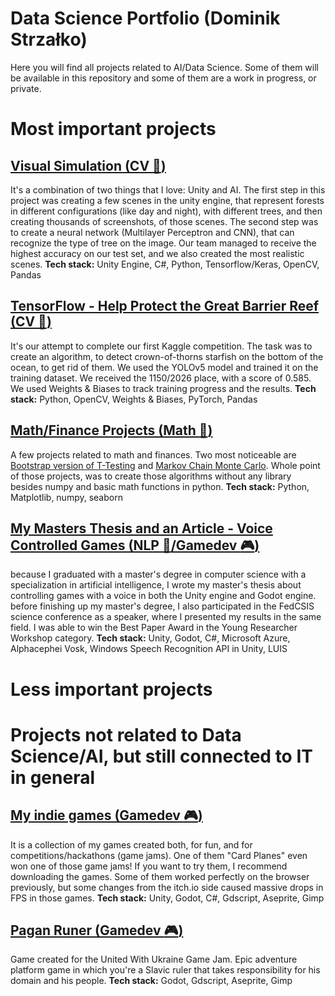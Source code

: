 # Data Science Portfolio (Dominik Strzałko)

Here you will find all projects related to AI/Data Science. Some of them will be available in this repository and some of them are a work in progress, or private. 

# Most important projects

## [Visual Simulation (CV :eyes:)](https://github.com/SnowyCocoon/Data_Science_Portfolio/tree/master/Computer%20Vision/1.%20Visual%20Simulation)
It's a combination of two things that I love: Unity and AI. The first step in this project was creating a few scenes in the unity engine, that represent forests in different configurations (like day and night), with different trees, and then creating thousands of screenshots, of those scenes. The second step was to create a neural network (Multilayer Perceptron and CNN), that can recognize the type of tree on the image. Our team managed to receive the highest accuracy on our test set, and we also created the most realistic scenes.
**Tech stack:** Unity Engine, C#, Python, Tensorflow/Keras, OpenCV, Pandas

## [TensorFlow - Help Protect the Great Barrier Reef (CV :eyes:)](https://www.kaggle.com/code/dominikstrzalko/rhea-team-yolov5-infer)
It's our attempt to complete our first Kaggle competition. The task was to create an algorithm, to detect crown-of-thorns starfish on the bottom of the ocean, to get rid of them. We used the YOLOv5 model and trained it on the training dataset. We received the 1150/2026 place, with a score of 0.585. We used Weights & Biases to track training progress and the results.
**Tech stack:** Python, OpenCV, Weights & Biases, PyTorch, Pandas

## [Math/Finance Projects (Math :1234:)](https://github.com/SnowyCocoon/Data_Science_Portfolio/tree/master/Math%2CFinance%20and%20Statistics)
A few projects related to math and finances. Two most noticeable are [Bootstrap version of T-Testing](https://github.com/SnowyCocoon/Data_Science_Portfolio/blob/master/Math%2CFinance%20and%20Statistics/1.%20Bootstrap%20T-Testing/Bootstrapowa%20wersja%20testu%20t.ipynb) and [Markov Chain Monte Carlo](https://github.com/SnowyCocoon/Data_Science_Portfolio/blob/master/Math%2CFinance%20and%20Statistics/2.%20MCMC%20(Markov%20Chain%20Monte%20Carlo)/MCMC.ipynb). Whole point of those projects, was to create those algorithms without any library besides numpy and basic math functions in python.
**Tech stack:** Python, Matplotlib, numpy, seaborn

## [My Masters Thesis and an Article - Voice Controlled Games (NLP :speech_balloon:/Gamedev :video_game:)](https://annals-csis.org/proceedings/2021/pliks/143.pdf)
because I graduated with a master's degree in computer science with a specialization in artificial intelligence, I wrote my master's thesis about controlling games with a voice in both the Unity engine and Godot engine. before finishing up my master's degree, I also participated in the FedCSIS science conference as a speaker, where I presented my results in the same field. I was able to win the Best Paper Award in the Young Researcher Workshop category.
**Tech stack:** Unity, Godot, C#, Microsoft Azure, Alphacephei Vosk, Windows Speech Recognition API in Unity, LUIS

# Less important projects



# Projects not related to Data Science/AI, but still connected to IT in general

## [My indie games (Gamedev :video_game:)](https://snowycocoon.itch.io/)
It is a collection of my games created both, for fun, and for competitions/hackathons (game jams). One of them "Card Planes" even won one of those game jams! If you want to try them, I recommend downloading the games. Some of them worked perfectly on the browser previously, but some changes from the itch.io side caused massive drops in FPS in those games.
**Tech stack:** Unity, Godot, C#, Gdscript, Aseprite, Gimp

## [Pagan Runer (Gamedev :video_game:)](https://gamejolt.com/games/pagan_runner/732468)
Game created for the United With Ukraine Game Jam. Epic adventure platform game in which you're a Slavic ruler that takes responsibility for his domain and his people.
**Tech stack:** Godot, Gdscript, Aseprite, Gimp
